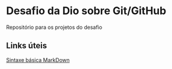 # Desafio da Dio sobre Git/GitHub

Repositório para os projetos do desafio

## Links úteis
[Sintaxe básica MarkDown](https://markdown.net.br/sintaxe-basica/)
